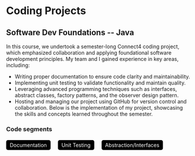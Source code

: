 # Coding Projects

## Software Dev Foundations -- Java
In this course, we undertook a semester-long Connect4 coding project, which emphasized collaboration and applying foundational software development principles. My team and I gained experience in key areas, including:
- Writing proper documentation to ensure code clarity and maintainability.
- Implementing unit testing to validate functionality and maintain quality.
- Leveraging advanced programming techniques such as interfaces, abstract classes, factory patterns, and the observer design pattern.
- Hosting and managing our project using GitHub for version control and collaboration.
Below is the implementation of my project, showcasing the skills and concepts learned throughout the semester.

### Code segments

<div style="display: flex; gap: 20px; margin-top: 20px;">
    <a href="Documentation.html" style="text-decoration: none; color: white; background-color: #000000; padding: 5px 10px; border-radius: 5px;">Documentation</a>
    <a href="UnitTesting.html" style="text-decoration: none; color: white; background-color: #000000; padding: 5px 10px; border-radius: 5px;">Unit Testing</a>
    <a href="AbsInterfaces.html" style="text-decoration: none; color: white; background-color: #000000; padding: 5px 10px; border-radius: 5px;">Abstraction/Interfaces</a>
</div>



